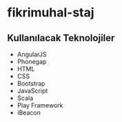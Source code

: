 fikrimuhal-staj
===============

Kullanılacak Teknolojiler
-------------------------
- AngularJS
- Phonegap
- HTML
- CSS
- Bootstrap
- JavaScript
- Scala
- Play Framework
- iBeacon